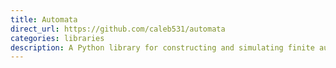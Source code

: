 ```yaml
---
title: Automata
direct_url: https://github.com/caleb531/automata
categories: libraries
description: A Python library for constructing and simulating finite automata
---
```

